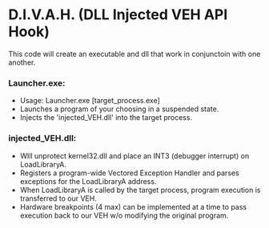 # D.I.V.A.H. (DLL Injected VEH API Hook)
This code will create an executable and dll that work in conjunctoin with one another.

### Launcher.exe:
* Usage: Launcher.exe [target_process.exe]
* Launches a program of your choosing in a suspended state.
* Injects the 'injected_VEH.dll' into the target process.


### injected_VEH.dll:
* WIll unprotect kernel32.dll and place an INT3 (debugger interrupt) on LoadLibraryA.
* Registers a program-wide Vectored Exception Handler and parses exceptions for the LoadLibraryA address.
* When LoadLibraryA is called by the target process, program execution is transferred to our VEH. 
* Hardware breakpoints (4 max) can be implemented at a time to pass execution back to our VEH w/o modifying the original program.
